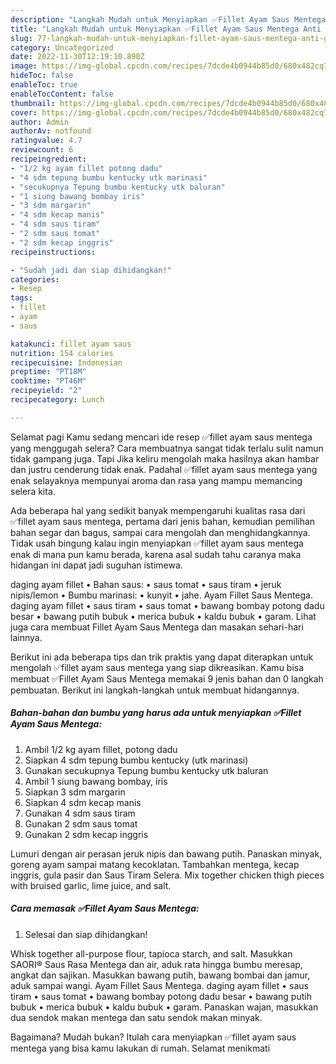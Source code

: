 ```yaml
---
description: "Langkah Mudah untuk Menyiapkan ✅️Fillet Ayam Saus Mentega Anti Gagal"
title: "Langkah Mudah untuk Menyiapkan ✅️Fillet Ayam Saus Mentega Anti Gagal"
slug: 77-langkah-mudah-untuk-menyiapkan-fillet-ayam-saus-mentega-anti-gagal
category: Uncategorized
date: 2022-11-30T12:19:10.890Z
image: https://img-global.cpcdn.com/recipes/7dcde4b0944b85d0/680x482cq70/fillet-ayam-saus-mentega-foto-resep-utama.jpg
hideToc: false
enableToc: true
enableTocContent: false
thumbnail: https://img-global.cpcdn.com/recipes/7dcde4b0944b85d0/680x482cq70/fillet-ayam-saus-mentega-foto-resep-utama.jpg
cover: https://img-global.cpcdn.com/recipes/7dcde4b0944b85d0/680x482cq70/fillet-ayam-saus-mentega-foto-resep-utama.jpg
author: Admin
authorAv: notfound
ratingvalue: 4.7
reviewcount: 6
recipeingredient:
- "1/2 kg ayam fillet potong dadu"
- "4 sdm tepung bumbu kentucky utk marinasi"
- "secukupnya Tepung bumbu kentucky utk baluran"
- "1 siung bawang bombay iris"
- "3 sdm margarin"
- "4 sdm kecap manis"
- "4 sdm saus tiram"
- "2 sdm saus tomat"
- "2 sdm kecap inggris"
recipeinstructions:

- "Sudah jadi dan siap dihidangkan!"
categories:
- Resep
tags:
- fillet
- ayam
- saus

katakunci: fillet ayam saus 
nutrition: 154 calories
recipecuisine: Indonesian
preptime: "PT18M"
cooktime: "PT46M"
recipeyield: "2"
recipecategory: Lunch

---
```



Selamat pagi Kamu sedang mencari ide resep ✅️fillet ayam saus mentega yang menggugah selera? Cara membuatnya sangat tidak terlalu sulit namun tidak gampang juga. Tapi Jika keliru mengolah maka hasilnya akan hambar dan justru cenderung tidak enak. Padahal ✅️fillet ayam saus mentega yang enak selayaknya mempunyai aroma dan rasa yang mampu memancing selera kita.


Ada beberapa hal yang sedikit banyak mempengaruhi kualitas rasa dari ✅️fillet ayam saus mentega, pertama dari jenis bahan, kemudian pemilihan bahan segar dan bagus, sampai cara mengolah dan menghidangkannya. Tidak usah bingung kalau ingin menyiapkan ✅️fillet ayam saus mentega enak di mana pun kamu berada, karena asal sudah tahu caranya maka hidangan ini dapat jadi suguhan istimewa.

daging ayam fillet • Bahan saus: • saus tomat • saus tiram • jeruk nipis/lemon • Bumbu marinasi: • kunyit • jahe. Ayam Fillet Saus Mentega. daging ayam fillet • saus tiram • saus tomat • bawang bombay potong dadu besar • bawang putih bubuk • merica bubuk • kaldu bubuk • garam. Lihat juga cara membuat ️Fillet Ayam Saus Mentega dan masakan sehari-hari lainnya.


Berikut ini ada beberapa tips dan trik praktis yang dapat diterapkan untuk mengolah ✅️fillet ayam saus mentega yang siap dikreasikan. Kamu bisa membuat ✅️Fillet Ayam Saus Mentega memakai 9 jenis bahan dan 0 langkah pembuatan. Berikut ini langkah-langkah untuk membuat hidangannya.

<!--inarticleads1-->

##### Bahan-bahan dan bumbu yang harus ada untuk menyiapkan ✅️Fillet Ayam Saus Mentega:

1. Ambil 1/2 kg ayam fillet, potong dadu
1. Siapkan 4 sdm tepung bumbu kentucky (utk marinasi)
1. Gunakan secukupnya Tepung bumbu kentucky utk baluran
1. Ambil 1 siung bawang bombay, iris
1. Siapkan 3 sdm margarin
1. Siapkan 4 sdm kecap manis
1. Gunakan 4 sdm saus tiram
1. Gunakan 2 sdm saus tomat
1. Gunakan 2 sdm kecap inggris


Lumuri dengan air perasan jeruk nipis dan bawang putih. Panaskan minyak, goreng ayam sampai matang kecoklatan. Tambahkan mentega, kecap inggris, gula pasir dan Saus Tiram Selera. Mix together chicken thigh pieces with bruised garlic, lime juice, and salt. 

<!--inarticleads2-->

##### Cara memasak ✅️Fillet Ayam Saus Mentega:


1. Selesai dan siap dihidangkan!

Whisk together all-purpose flour, tapioca starch, and salt. Masukkan SAORI® Saus Rasa Mentega dan air, aduk rata hingga bumbu meresap, angkat dan sajikan. Masukkan bawang putih, bawang bombai dan jamur, aduk sampai wangi. Ayam Fillet Saus Mentega. daging ayam fillet • saus tiram • saus tomat • bawang bombay potong dadu besar • bawang putih bubuk • merica bubuk • kaldu bubuk • garam. Panaskan wajan, masukkan dua sendok makan mentega dan satu sendok makan minyak. 

Bagaimana? Mudah bukan? Itulah cara menyiapkan ✅️fillet ayam saus mentega yang bisa kamu lakukan di rumah. Selamat menikmati
